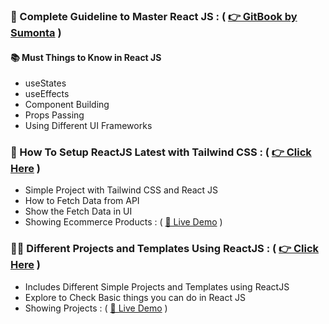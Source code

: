 ### 📖 Complete Guideline to Master React JS : ( [👉 GitBook by Sumonta](https://sumontas-organization.gitbook.io/react-js-learning/) )

#### 📚 Must Things to Know in React JS
- useStates
- useEffects
- Component Building
- Props Passing
- Using Different UI Frameworks

### 🌱 How To Setup ReactJS Latest with Tailwind CSS : ( [👉 Click Here](https://github.com/Sumonta056/React-Vite-Tailwind-Template-Latest) )
- Simple Project with Tailwind CSS and React JS
- How to Fetch Data from API 
- Show the Fetch Data in UI
- Showing Ecommerce Products : ( [🔔 Live Demo](https://react-vite-tailwind-template-latest.vercel.app/) )

### 👨‍💻 Different Projects and Templates Using ReactJS : ( [👉 Click Here](https://github.com/Sumonta056/ReactJS-Simplify-Template) )
- Includes Different Simple Projects and Templates using ReactJS
- Explore to Check Basic things you can do in React JS
- Showing Projects : ( [🔔 Live Demo](https://react-js-simplify-template.vercel.app/) )